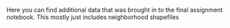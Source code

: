 Here you can find additional data that was brought in to the final assignment notebook. This mostly just includes neighborhood shapefiles
